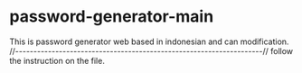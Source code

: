 # password-generator-main
This is password generator web based in indonesian and can modification. 
//--------------------------------------------------------------------//
follow the instruction on the file.

